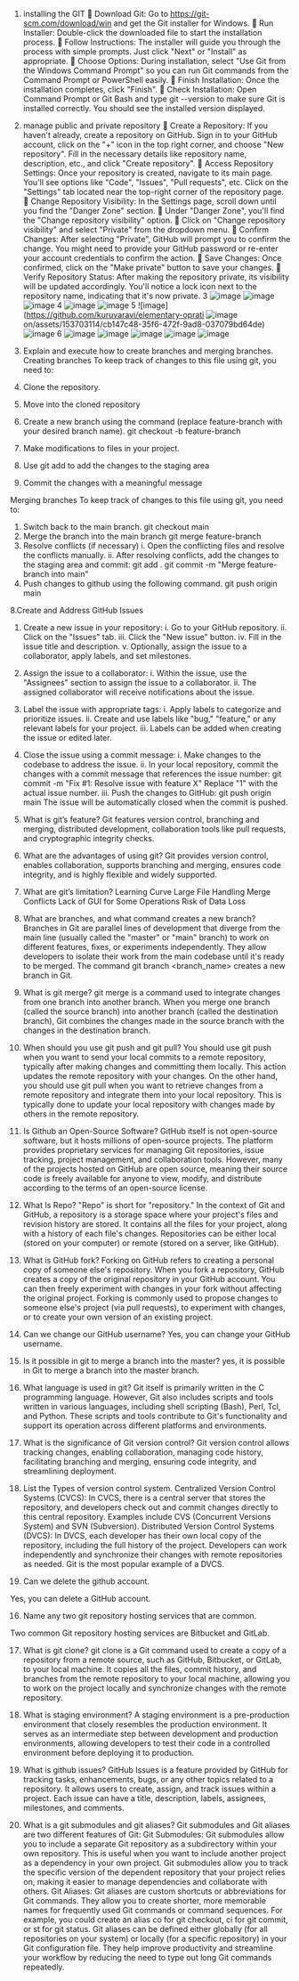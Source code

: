 1.	installing the GIT 
	Download Git: Go to https://git-scm.com/download/win and get the Git installer for Windows.
	Run Installer: Double-click the downloaded file to start the installation process.
	Follow Instructions: The installer will guide you through the process with simple prompts. Just click "Next" or "Install" as appropriate.
	Choose Options: During installation, select "Use Git from the Windows Command Prompt" so you can run Git commands from the Command Prompt or PowerShell easily.
	Finish Installation: Once the installation completes, click "Finish".
	Check Installation: Open Command Prompt or Git Bash and type git --version to make sure Git is installed correctly. You should see the installed version displayed.

2.	manage public and private repository
	Create a Repository: If you haven't already, create a repository on GitHub. Sign in to your GitHub account, click on the "+" icon in the top right corner, and choose "New repository". Fill in the necessary details like repository name, description, etc., and click "Create repository".
	Access Repository Settings: Once your repository is created, navigate to its main page. You'll see options like "Code", "Issues", "Pull requests", etc. Click on the "Settings" tab located near the top-right corner of the repository page.
	Change Repository Visibility: In the Settings page, scroll down until you find the "Danger Zone" section.
	Under "Danger Zone", you'll find the "Change repository visibility" option.
	Click on "Change repository visibility" and select "Private" from the dropdown menu.
	Confirm Changes: After selecting "Private", GitHub will prompt you to confirm the change. You might need to provide your GitHub password or re-enter your account credentials to confirm the action.
	Save Changes: Once confirmed, click on the "Make private" button to save your changes.
	Verify Repository Status: After making the repository private, its visibility will be updated accordingly. You'll notice a lock icon next to the repository name, indicating that it's now private.
3
![image](https://github.com/kuruvaravi/elementary-opration/assets/153703114/c6f121df-c77c-47a8-ba60-2f7236d53874)
![image](https://github.com/kuruvaravi/elementary-opration/assets/153703114/a4f2a29f-39b8-4d0e-a527-6d42bfd38580)
![image](https://github.com/kuruvaravi/elementary-opration/assets/153703114/cfa86fad-bb66-4359-a7e0-7ea4b982b587)
4
![image](https://github.com/kuruvaravi/elementary-opration/assets/153703114/fe50bafc-3f23-414e-b4b8-bafcc6a980a7)
![image](https://github.com/kuruvaravi/elementary-opration/assets/153703114/2e8d4d72-5078-4c03-893d-e33ee5c82564)
5
![image](https://github.com/kuruvaravi/elementary-oprati
![image](https://github.com/kuruvaravi/elementary-opration/assets/153703114/288bada6-f5c0-4690-ad30-9336de9eaff3)
on/assets/153703114/cb147c48-35f6-472f-9ad8-037079bd64de)
![image](https://github.com/kuruvaravi/elementary-opration/assets/153703114/23b10b3c-41b3-4ebd-a847-bf0f438d7a33)
6
![image](https://github.com/kuruvaravi/elementary-opration/assets/153703114/3fba132b-cb12-4a08-a66e-92e91adad14c)
![image](https://github.com/kuruvaravi/elementary-opration/assets/153703114/589f4583-3cd8-4482-9b6a-959df1a0e6da)
![image](https://github.com/kuruvaravi/elementary-opration/assets/153703114/54c8e767-f153-41eb-aa90-7ec27bc3f905)
![image](https://github.com/kuruvaravi/elementary-opration/assets/153703114/17e9cecb-15af-437f-9778-be208f778afe)
![image](https://github.com/kuruvaravi/elementary-opration/assets/153703114/365dbefc-9873-46b2-8572-d7e259951712)



7.	Explain and execute how to create branches and merging branches. 
Creating branches
To keep track of changes to this file using git, you need to:
1.	Clone the repository.
2.	Move into the cloned repository
3.	Create a new branch using the command (replace feature-branch with your desired branch name).
git checkout -b feature-branch
4.	Make modifications to files in your project.
5.	Use git add to add the changes to the staging area
6.	Commit the changes with a meaningful message

Merging branches
To keep track of changes to this file using git, you need to:
1.	Switch back to the main branch.
git checkout main
2.	Merge the branch into the main branch
git merge feature-branch
3.	Resolve conflicts (if necessary)
i.	Open the conflicting files and resolve the conflicts manually.
ii.	After resolving conflicts, add the changes to the staging area and commit:
git add .
git commit -m "Merge feature-branch into main"
4.	Push changes to github using the following command.
git push origin main



8.Create and Address GitHub Issues
1.	Create a new issue in your repository:
i.	Go to your GitHub repository.
ii.	Click on the "Issues" tab.
iii.	Click the "New issue" button.
iv.	Fill in the issue title and description.
v.	Optionally, assign the issue to a collaborator, apply labels, and set milestones.
2.	Assign the issue to a collaborator:
i.	Within the issue, use the "Assignees" section to assign the issue to a collaborator.
ii.	The assigned collaborator will receive notifications about the issue.
3.	Label the issue with appropriate tags:
i.	Apply labels to categorize and prioritize issues.
ii.	Create and use labels like "bug," "feature," or any relevant labels for your project.
iii.	Labels can be added when creating the issue or edited later.
4.	Close the issue using a commit message:
i.	Make changes to the codebase to address the issue.
ii.	In your local repository, commit the changes with a commit message that references the issue number:
git commit -m "Fix #1: Resolve issue with feature X"
Replace "1" with the actual issue number.
iii.	Push the changes to GitHub:
git push origin main
The issue will be automatically closed when the commit is pushed.




1.	What is git’s feature?
Git features version control, branching and merging, distributed development, collaboration tools like pull requests, and cryptographic integrity checks.

2.	What are the advantages of using git?
Git provides version control, enables collaboration, supports branching and merging, ensures code integrity, and is highly flexible and widely supported.

3.	What are git’s limitation?
Learning Curve
Large File Handling
Merge Conflicts
Lack of GUI for Some Operations
Risk of Data Loss



4.	What are branches, and what command creates a new branch?
Branches in Git are parallel lines of development that diverge from the main line (usually called the "master" or "main" branch) to work on different features, fixes, or experiments independently. They allow developers to isolate their work from the main codebase until it's ready to be merged.
The command git branch <branch_name> creates a new branch in Git.

5.	What is git merge?
git merge is a command used to integrate changes from one branch into another branch. When you merge one branch (called the source branch) into another branch (called the destination branch), Git combines the changes made in the source branch with the changes in the destination branch.

6.	When should you use git push and git pull? 
You should use git push when you want to send your local commits to a remote repository, typically after making changes and committing them locally. This action updates the remote repository with your changes.
On the other hand, you should use git pull when you want to retrieve changes from a remote repository and integrate them into your local repository. This is typically done to update your local repository with changes made by others in the remote repository.

7.	Is Github an Open-Source Software?
GitHub itself is not open-source software, but it hosts millions of open-source projects. The platform provides proprietary services for managing Git repositories, issue tracking, project management, and collaboration tools. However, many of the projects hosted on GitHub are open source, meaning their source code is freely available for anyone to view, modify, and distribute according to the terms of an open-source license.

8.	What Is Repo?
"Repo" is short for "repository." In the context of Git and GitHub, a repository is a storage space where your project's files and revision history are stored. It contains all the files for your project, along with a history of each file's changes. Repositories can be either local (stored on your computer) or remote (stored on a server, like GitHub).

9.	What is GitHub fork?
Forking on GitHub refers to creating a personal copy of someone else's repository. When you fork a repository, GitHub creates a copy of the original repository in your GitHub account. You can then freely experiment with changes in your fork without affecting the original project. Forking is commonly used to propose changes to someone else's project (via pull requests), to experiment with changes, or to create your own version of an existing project.

10.	Can we change our GitHub username?
Yes, you can change your GitHub username.

11.	Is it possible in git to merge a branch into the master? 
yes, it is possible in Git to merge a branch into the master branch.

12.	What language is used in git?
Git itself is primarily written in the C programming language. However, Git also includes scripts and tools written in various languages, including shell scripting (Bash), Perl, Tcl, and Python. These scripts and tools contribute to Git's functionality and support its operation across different platforms and environments.

13.	What is the significance of Git version control?
Git version control allows tracking changes, enabling collaboration, managing code history, facilitating branching and merging, ensuring code integrity, and streamlining deployment.

14.	List the Types of version control system.
Centralized Version Control Systems (CVCS): In CVCS, there is a central server that stores the repository, and developers check out and commit changes directly to this central repository. Examples include CVS (Concurrent Versions System) and SVN (Subversion).
Distributed Version Control Systems (DVCS): In DVCS, each developer has their own local copy of the repository, including the full history of the project. Developers can work independently and synchronize their changes with remote repositories as needed. Git is the most popular example of a DVCS.

15.	Can we delete the github account. 

Yes, you can delete a GitHub account. 

16.	Name any two git repository hosting services that are common. 

Two common Git repository hosting services are Bitbucket and GitLab.

17.	What is git clone?
git clone is a Git command used to create a copy of a repository from a remote source, such as GitHub, Bitbucket, or GitLab, to your local machine. It copies all the files, commit history, and branches from the remote repository to your local machine, allowing you to work on the project locally and synchronize changes with the remote repository.
18.	What is staging environment?
A staging environment is a pre-production environment that closely resembles the production environment. It serves as an intermediate step between development and production environments, allowing developers to test their code in a controlled environment before deploying it to production.

19.	What is github issues?
GitHub Issues is a feature provided by GitHub for tracking tasks, enhancements, bugs, or any other topics related to a repository. It allows users to create, assign, and track issues within a project. Each issue can have a title, description, labels, assignees, milestones, and comments.

20.	What is a git submodules and git aliases?
Git submodules and Git aliases are two different features of Git:
Git Submodules: Git submodules allow you to include a separate Git repository as a subdirectory within your own repository. This is useful when you want to include another project as a dependency in your own project. Git submodules allow you to track the specific version of the dependent repository that your project relies on, making it easier to manage dependencies and collaborate with others.
Git Aliases: Git aliases are custom shortcuts or abbreviations for Git commands. They allow you to create shorter, more memorable names for frequently used Git commands or command sequences. For example, you could create an alias co for git checkout, ci for git commit, or st for git status. Git aliases can be defined either globally (for all repositories on your system) or locally (for a specific repository) in your Git configuration file. They help improve productivity and streamline your workflow by reducing the need to type out long Git commands repeatedly.











